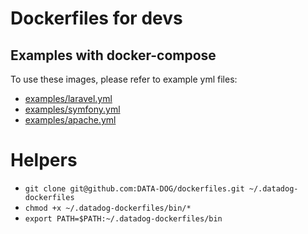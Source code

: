 # Dockerfiles for devs

## Examples with docker-compose

To use these images, please refer to example yml files:

 - [examples/laravel.yml](examples/laravel.yml)
 - [examples/symfony.yml](examples/symfony.yml)
 - [examples/apache.yml](examples/apache.yml)


# Helpers

 - `git clone git@github.com:DATA-DOG/dockerfiles.git ~/.datadog-dockerfiles`
 - `chmod +x ~/.datadog-dockerfiles/bin/*`
 - `export PATH=$PATH:~/.datadog-dockerfiles/bin`
